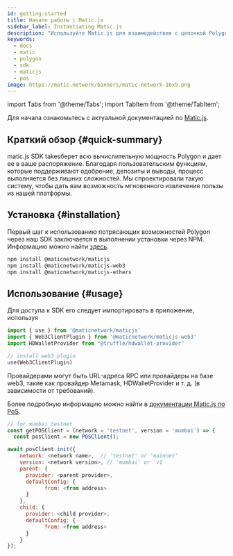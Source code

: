 ```yaml
---
id: getting-started
title: Начало работы с Matic.js
sidebar_label: Instantiating Matic.js
description: "Используйте Matic.js для взаимодействия с цепочкой Polygon PoS."
keywords:
  - docs
  - matic
  - polygon
  - sdk
  - maticjs
  - pos
image: https://matic.network/banners/matic-network-16x9.png
---
```


import Tabs from '@theme/Tabs';
import TabItem from '@theme/TabItem';

Для начала ознакомьтесь с актуальной документацией по [Matic.js](/docs/develop/ethereum-polygon/matic-js/get-started).

## Краткий обзор {#quick-summary}

matic.js SDK takesберет всю вычислительную мощность Polygon и дает ее в ваше распоряжение. Благодаря пользовательским функциям, которые поддерживают одобрение, депозиты и выводы, процесс выполняется без лишних сложностей. Мы спроектировали такую систему, чтобы дать вам возможность мгновенного извлечения пользы из нашей платформы.

## Установка {#installation}
Первый шаг к использованию потрясающих возможностей Polygon через наш SDK заключается в выполнении установки через NPM. Информацию можно найти [здесь](https://www.npmjs.com/package/@maticnetwork/maticjs).

```bash
npm install @maticnetwork/maticjs
npm install @maticnetwork/maticjs-web3
npm install @maticnetwork/maticjs-ethers
```

## Использование {#usage}
Для доступа к SDK его следует импортировать в приложение, используя
```js
import { use } from '@maticnetwork/maticjs'
import { Web3ClientPlugin } from '@maticnetwork/maticjs-web3'
import HDWalletProvider from "@truffle/hdwallet-provider"

// install web3 plugin
use(Web3ClientPlugin)
```

Провайдерами могут быть URL-адреса RPC или провайдеры на базе web3, такие как провайдер Metamask, HDWalletProvider и т. д. (в зависимости от требований).

Более подробную информацию можно найти в [документации Matic.js по PoS](https://maticnetwork.github.io/matic.js/docs/pos/).

```js
// for mumbai testnet
const getPOSClient = (network = 'testnet', version = 'mumbai') => {
  const posClient = new POSClient();

await posClient.init({
    network: <network name>,  // 'testnet' or 'mainnet'
    version: <network version>, // 'mumbai' or 'v1'
    parent: {
      provider: <parent provider>,
      defaultConfig: {
            from: <from address>
      }
    },
    child: {
      provider: <child provider>,
      defaultConfig: {
            from: <from address>
      }
    }
});
```
